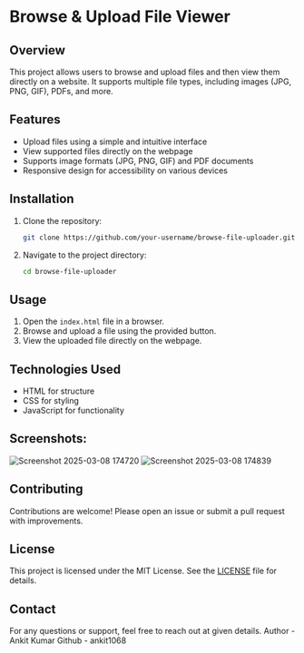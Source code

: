 # Browse & Upload File Viewer

## Overview
This project allows users to browse and upload files and then view them directly on a website. It supports multiple file types, including images (JPG, PNG, GIF), PDFs, and more.

## Features
- Upload files using a simple and intuitive interface
- View supported files directly on the webpage
- Supports image formats (JPG, PNG, GIF) and PDF documents
- Responsive design for accessibility on various devices

## Installation
1. Clone the repository:
   ```bash
   git clone https://github.com/your-username/browse-file-uploader.git
   ```
2. Navigate to the project directory:
   ```bash
   cd browse-file-uploader
   ```

## Usage
1. Open the `index.html` file in a browser.
2. Browse and upload a file using the provided button.
3. View the uploaded file directly on the webpage.

## Technologies Used
- HTML for structure
- CSS for styling
- JavaScript for functionality

## Screenshots: 
![Screenshot 2025-03-08 174720](https://github.com/user-attachments/assets/af11dd0f-7e20-4da7-9f53-62f87044ceed)
![Screenshot 2025-03-08 174839](https://github.com/user-attachments/assets/56796fb6-ed95-446b-9454-0f132583fbe7)





## Contributing
Contributions are welcome! Please open an issue or submit a pull request with improvements.

## License
This project is licensed under the MIT License. See the [LICENSE](LICENSE) file for details.

## Contact

For any questions or support, feel free to reach out at given details.
Author - Ankit Kumar
Github - ankit1068

